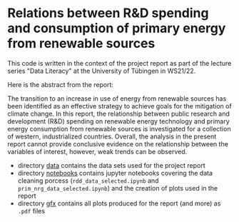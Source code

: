 # Relations between R&D spending and consumption of primary energy from renewable sources

This code is written in the context of the project report as part of the lecture series "Data Literacy" at the University of Tübingen in WS21/22.

Here is the abstract from the report:

The transition to an increase in use of energy from renewable sources has been identified as an effective strategy to achieve goals for the mitigation of climate change. In this report, the relationship between public research and development (R&D) spending on renewable energy technology and primary energy consumption from renewable sources is investigated for a collection of western, industrialized countries. Overall, the analysis in the present report cannot provide conclusive evidence on the relationship between the variables of interest, however, weak trends can be observed.

+ directory [data](https://github.com/felixschltr/datalit_project/tree/main/data) contains the data sets used for the project report
+ directory [notebooks](https://github.com/felixschltr/datalit_project/tree/main/notebooks) contains jupyter notebooks covering the data cleaning porcess (`rdd_data_selected.ipynb` and `prim_nrg_data_selected.ipynb`) and the creation of plots used in the report
+ directory [gfx](https://github.com/felixschltr/datalit_project/tree/main/gfx) contains all plots produced for the report (and more) as `.pdf` files
